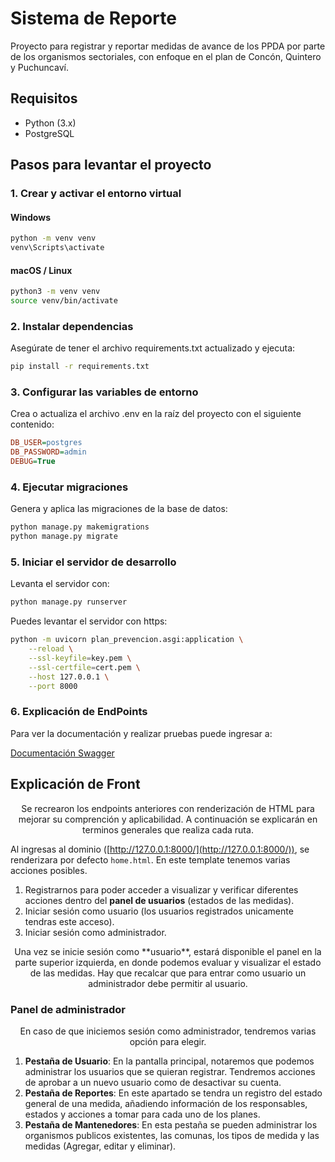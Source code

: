 # Sistema de Reporte

Proyecto para registrar y reportar medidas de avance de los PPDA por parte de los organismos sectoriales, con enfoque en el plan de Concón, Quintero y Puchuncaví.

## Requisitos
- Python (3.x)
- PostgreSQL

## Pasos para levantar el proyecto

### 1. Crear y activar el entorno virtual

#### Windows
```bash
python -m venv venv
venv\Scripts\activate
```

#### macOS / Linux
```bash
python3 -m venv venv
source venv/bin/activate
```

### 2. Instalar dependencias
Asegúrate de tener el archivo requirements.txt actualizado y ejecuta:

```bash
pip install -r requirements.txt
```

### 3. Configurar las variables de entorno
Crea o actualiza el archivo .env en la raíz del proyecto con el siguiente contenido:

```ini
DB_USER=postgres
DB_PASSWORD=admin
DEBUG=True
```

### 4. Ejecutar migraciones
Genera y aplica las migraciones de la base de datos:

```bash
python manage.py makemigrations
python manage.py migrate
```

### 5. Iniciar el servidor de desarrollo
Levanta el servidor con:

```bash
python manage.py runserver
```

Puedes levantar el servidor con https:

```bash
python -m uvicorn plan_prevencion.asgi:application \
    --reload \
    --ssl-keyfile=key.pem \
    --ssl-certfile=cert.pem \
    --host 127.0.0.1 \
    --port 8000
```

### 6. Explicación de EndPoints

Para ver la documentación y realizar pruebas puede ingresar a:

[Documentación Swagger](http://127.0.0.1:8000/api/docs/)

## Explicación de Front 

<p align='center'>Se recrearon los endpoints anteriores con renderización de HTML para mejorar su comprención y aplicabilidad. A continuación se explicarán en terminos generales que realiza cada ruta.

Al ingresas al dominio ([http://127.0.0.1:8000/](http://127.0.0.1:8000/)), se renderizara por defecto  `home.html`. En este template tenemos varias acciones posibles. </p>

1. Registrarnos para poder acceder a visualizar y verificar diferentes acciones dentro del **panel de usuarios** (estados de las medidas).
2. Iniciar sesión como usuario (los usuarios registrados unicamente tendras este acceso).
3. Iniciar sesión como administrador.
    
<p align='center'>Una vez se inicie sesión como **usuario**, estará disponible el panel en la parte superior izquierda, en donde podemos evaluar y visualizar el estado de las medidas. Hay que recalcar que para entrar como usuario un administrador debe permitir al usuario.</p>

### Panel de administrador

<p align='center'>En caso de que iniciemos sesión como administrador, tendremos varias opción para elegir.</p>

1. **Pestaña de Usuario**: En la pantalla principal, notaremos que podemos administrar los usuarios que se quieran registrar. Tendremos acciones de aprobar a un nuevo usuario como de desactivar su cuenta.
2. **Pestaña de Reportes**: En este apartado se tendra un registro del estado general de una medida, añadiendo información de los responsables, estados y acciones a tomar para cada uno de los planes.
3. **Pestaña de Mantenedores**: En esta pestaña se pueden administrar los organismos publicos existentes, las comunas, los tipos de medida y las medidas (Agregar, editar y eliminar).
    